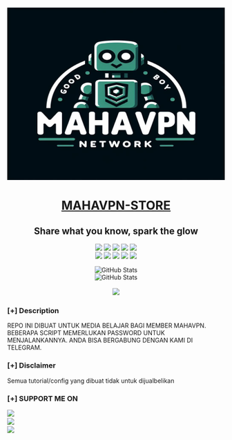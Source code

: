 <p align="center">
    <img src="https://raw.githubusercontent.com/GboyGud/mahavpn/main/images/banner.jpg?sanitize=true"
        height="400" width="600">
    
<h1 align="center"><u>MAHAVPN-STORE</u></h1>

<h2 align="center">Share what you know, spark the glow</h2>

<p align="center">
    <img src="https://img.shields.io/github/stars/GboyGud/mahavpn?style=for-the-badge&color=orange">
    <img src="https://img.shields.io/github/forks/GboyGud/mahavpn?style=for-the-badge&color=purple">
    <img src="https://img.shields.io/github/license/GboyGud/mahavpn?style=for-the-badge&color=blue">
    <img src="https://img.shields.io/github/issues/GboyGud/mahavpn?style=for-the-badge&color=red">
    <img src="https://img.shields.io/github/contributors/GboyGud/mahavpn?style=for-the-badge&color=cyan">
<br>
    <img src="https://img.shields.io/badge/Author-@AfthonPc-magenta?style=flat-square">
    <img src="https://img.shields.io/badge/Open%20Source-No-orange?style=flat-square">
    <img src="https://img.shields.io/badge/Maintained-Yes-cyan?style=flat-square">
    <img src="https://img.shields.io/badge/Made%20In-Jember, Jawa Timur, Indonesia-green?style=flat-square">
    <img src="https://img.shields.io/badge/Written%20In-Shell-blue?style=flat-square">
</p>

<div align="center">
  <img src="https://kasroudra-stats-card.onrender.com/user?user=GboyGud&theme=radical&layout=compact" alt="GitHub Stats">
</div>
<div align="center">
  <img src="https://github-readme-stats.vercel.app/api?username=GboyGud&show_icons=true&include_all_commits=true&theme=radical&hide_title=true" alt="GitHub Stats">
</div><br>
<div align="center">
    <img src="https://github-readme-stats.vercel.app/api/pin/?username=GboyGud&repo=mahavpn&theme=radical">
</div>    

### [+] Description
REPO INI DIBUAT UNTUK MEDIA BELAJAR BAGI MEMBER MAHAVPN. BEBERAPA SCRIPT MEMERLUKAN PASSWORD UNTUK MENJALANKANNYA. ANDA BISA BERGABUNG DENGAN KAMI DI TELEGRAM.

### [+] Disclaimer 
Semua tutorial/config yang dibuat tidak untuk dijualbelikan

### [+] SUPPORT ME ON
<div>
  <a href="https://t.me/MahaVPN_Channel/169" target="_blank"><img src="https://img.shields.io/badge/Price%20list%20VPN%20Premium%20MahaVPN-ff4444"></a>
</div>
<div>
  <a href="https://t.me/AfthonPc" target="_blank"><img src="https://img.shields.io/badge/Telegram-@AfthonPc-blue?style=for-the-badge&logo=telegram"></a>
</div>
<div>
  <a href="https://t.me/MahaVPN_Publicgroup" target="_blank"><img src="https://img.shields.io/badge/Grup_Publik-@MahaVPN_Publicgroup-blue?style=for-the-badge&logo=telegram"></a>
</div>
